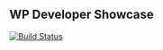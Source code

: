 ## WP Developer Showcase


[![Build Status](https://travis-ci.org/swergroup/developer-showcase.png?branch=master)](https://travis-ci.org/swergroup/developer-showcase)


